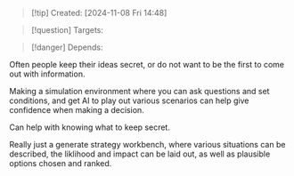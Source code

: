 
>[!tip] Created: [2024-11-08 Fri 14:48]

>[!question] Targets: 

>[!danger] Depends: 

Often people keep their ideas secret, or do not want to be the first to come out with information.

Making a simulation environment where you can ask questions and set conditions, and get AI to play out various scenarios can help give confidence when making a decision.

Can help with knowing what to keep secret.

Really just a generate strategy workbench, where various situations can be described, the liklihood and impact can be laid out, as well as plausible options chosen and ranked.

